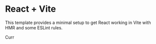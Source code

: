 # React + Vite

This template provides a minimal setup to get React working in Vite with HMR and some ESLint rules.

Curr
